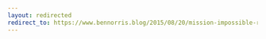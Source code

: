 ```yaml
---
layout: redirected
redirect_to: https://www.bennorris.blog/2015/08/20/mission-impossible-rogue.html
---
```

